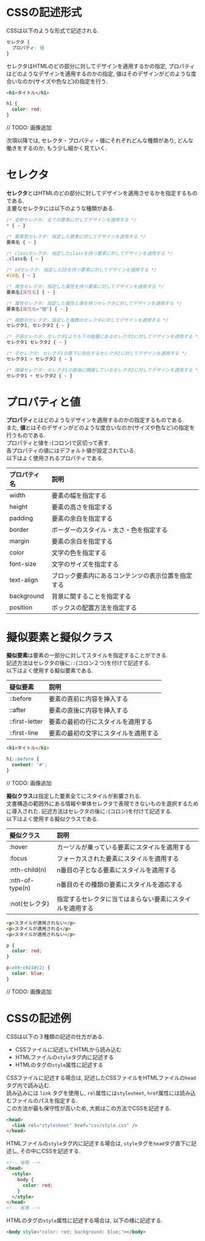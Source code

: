 # CSSの記述形式
CSSは以下のような形式で記述される.

```css
セレクタ {
  プロパティ: 値
}
```

セレクタはHTMLのどの部分に対してデザインを適用するかの指定, プロパティはどのようなデザインを適用するのかの指定, 値はそのデザインがどのような度合いなのか(サイズや色など)の指定を行う.  

```html
<h1>タイトル</h1>
```

```css
h1 {
  color: red;
}
```

// TODO: 画像追加

次項以降では, セレクタ・プロパティ・値にそれぞれどんな種類があり, どんな働きをするのか, もう少し細かく見ていく.

# セレクタ
**セレクタ**とはHTMLのどの部分に対してデザインを適用させるかを指定するものである.  
主要なセレクタには以下のような種類がある.

```css
/* 全称セレクタ: 全ての要素に対してデザインを適用する */
* { ~ }

/* 要素型セレクタ: 指定した要素に対してデザインを適用する */
要素名 { ~ }

/* classセレクタ: 指定したclassを持つ要素に対してデザインを適用する */
.class名 { ~ }

/* idセレクタ: 指定したIDを持つ要素に対してデザインを適用する */
#id名 { ~ }

/* 属性セレクタ: 指定した属性を持つ要素に対してデザインを適用する */
要素名[属性名] { ~ }

/* 属性セレクタ: 指定した属性と値を持つセレクタに対してデザインを適用する */
要素名[属性名="値"] { ~ }

/* 複数のセレクタ: 指定した複数のセレクタに対してデザインを適用する */
セレクタ1, セレクタ2 { ~ }

/* 子孫セレクタ: セレクタ1よりも下の階層にあるセレクタ2に対してデザインを適用する */
セレクタ1 セレクタ2 { ~ }

/* 子セレクタ: セレクタ1の直下に存在するセレクタ2に対してデザインを適用する */
セレクタ1 > セレクタ2 { ~ }

/* 隣接セレクタ: セレクタ1の直後に隣接しているセレクタ2に対してデザインを適用する */
セレクタ1 + セレクタ2 { ~ }
```

# プロパティと値
**プロパティ**とはどのようなデザインを適用するのかの指定するものである.  
また, **値**とはそのデザインがどのような度合いなのか(サイズや色など)の指定を行うものである.  
プロパティと値を`:`(コロン)で区切って表す.  
各プロパティの値にはデフォルト値が設定されている.  
以下はよく使用されるプロパティである.

|プロパティ名|説明|
|:--|:--|
|width|要素の幅を指定する|
|height|要素の高さを指定する|
|padding|要素の余白を指定する|
|border|ボーダーのスタイル・太さ・色を指定する|
|margin|要素の余白を指定する|
|color|文字の色を指定する|
|font-size|文字のサイズを指定する|
|text-align|ブロック要素内にあるコンテンツの表示位置を指定する|
|background|背景に関することを指定する|
|position|ボックスの配置方法を指定する|

# 擬似要素と擬似クラス
**擬似要素**は要素の一部分に対してスタイルを指定することができる.  
記述方法はセレクタの後に`::`(コロン２つ)を付けて記述する.  
以下はよく使用する擬似要素である.

|疑似要素|説明|
|:--|:--|
|::before|要素の直前に内容を挿入する|
|::after|要素の直後に内容を挿入する|
|::first-letter|要素の最初の行にスタイルを適用する|
|::first-line|要素の最初の文字にスタイルを適用する|

```html
<h1>タイトル</h1>
```

```css
h1::before {
  content: '#';
}
```

// TODO: 画像追加

**擬似クラス**は指定した要素全てにスタイルが影響される.  
文書構造の範囲外にある情報や単体セレクタで表現できないものを選択するために導入された.
記述方法はセレクタの後に`:`(コロン)を付けて記述する.  
以下はよく使用する擬似クラスである.

|擬似クラス|説明|
|:--|:--|
|:hover|カーソルが乗っている要素にスタイルを適用する|
|:focus|フォーカスされた要素にスタイルを適用する|
|:nth-child(n)|n番目の子となる要素にスタイルを適用する|
|:nth-of-type(n)|n番目のその種類の要素にスタイルを適応する|
|:not(セレクタ)|指定するセレクタに当てはまらない要素にスタイルを適用する|

```html
<p>スタイルが適用されない</p>
<p>スタイルが適用される</p>
<p>スタイルが適用されない</p>
```

```css
p {
  color: red;
}

p:nth-child(2) {
  color: blue;
}
```

// TODO: 画像追加

# CSSの記述例
CSSは以下の３種類の記述の仕方がある.
- CSSファイルに記述してHTMLから読み込む
- HTMLファイルの`style`タグ内に記述する
- HTMLのタグの`style`属性に記述する

CSSファイルに記述する場合は, 記述したCSSファイルをHTMLファイルの`head`タグ内で読み込む.  
読み込みには `link` タグを使用し, `rel`属性には`stylesheet`, `href`属性には読み込むファイルのパスを指定する.  
この方法が最も保守性が高いため, 大抵はこの方法でCSSを記述する.

```html
<head>
  <link rel="stylesheet" href="css/style.css" />
</head>
```

HTMLファイルの`style`タグ内に記述する場合は, `style`タグを`head`タグ直下に記述し, その中にCSSを記述する.

```html
<!-- 省略 -->
<head>
  <style>
    body {
      color: red;
    }
  </style>
</head>
<!-- 省略 -->
```

HTMLのタグの`style`属性に記述する場合は, 以下の様に記述する.

```html
<body style="color: red; background: blue;"></body>
```
